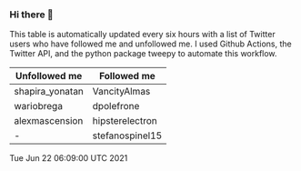 ### Hi there 👋

This table is automatically updated every six hours with a list of Twitter users who have followed me and unfollowed me. I used Github Actions, the Twitter API, and the python package tweepy to automate this workflow.

| Unfollowed me |  Followed me |
| --- | --- |
|shapira_yonatan|VancityAlmas|
|wariobrega|dpolefrone|
|alexmascension|hipsterelectron|
|-|stefanospinel15|
Tue Jun 22 06:09:00 UTC 2021
